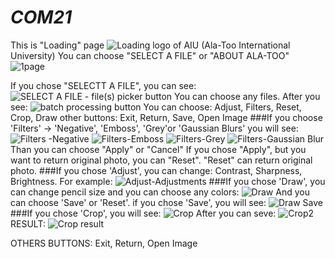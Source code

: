 # _COM21_
This is "Loading" page
![Loading](https://user-images.githubusercontent.com/90143818/170867316-e3a8e881-2b47-4589-a055-2359baba0894.png)
logo of AIU (Ala-Too International University)
You can choose "SELECT A FILE" or "ABOUT ALA-TOO"
![1page](https://user-images.githubusercontent.com/90143818/170867492-2f8e1806-a15b-4efb-b945-5d3e34d0fbd4.png)

If you chose "SELECTT A FILE", you can see:
![SELECT A FILE - file(s) picker button](https://user-images.githubusercontent.com/90143818/170867888-7ab5839e-797c-44ca-a524-74d5ff0d6f78.png)
You can choose any files.
After you see:
![batch processing button](https://user-images.githubusercontent.com/90143818/170868487-69263e35-4cb9-4361-a61a-e2999391a437.png)
You can choose: Adjust, Filters, Reset, Crop, Draw
other buttons: Exit, Return, Save, Open Image
###If you choose 'Filters' -> 'Negative', 'Emboss', 'Grey'or 'Gaussian Blurs'
you will see:
![Filters -Negative](https://user-images.githubusercontent.com/90143818/170868797-0a6677a5-ba30-4ea9-9196-da31dc818d41.png)
![Filters-Emboss](https://user-images.githubusercontent.com/90143818/170868946-91bf550a-0245-49d9-86f0-09023af53012.png)
![Filters-Grey](https://user-images.githubusercontent.com/90143818/170869035-dc418bab-f8d5-4b9b-a453-5e78c1273a0f.png)
![Filters-Gaussian Blur](https://user-images.githubusercontent.com/90143818/170869111-257bb1d7-9c94-420b-bbf9-d64cd6b9ca99.png)
Than you can choose "Apply" or "Cancel"
If you chose "Apply", but you want to return original photo, you can "Reset". "Reset" can return original photo. 
###If you chose 'Adjust', you can change: Contrast, Sharpness, Brightness.
For example:
![Adjust-Adjustments](https://user-images.githubusercontent.com/90143818/170869496-fd1a6bf6-3a9a-4957-88b1-c70517d94bb4.png)
###If you chose 'Draw', you can change pencil size and you can choose any colors:
![Draw](https://user-images.githubusercontent.com/90143818/170869777-7e450bb5-7de9-4596-9377-9aaaf58c85f6.png) And you can choose 'Save' or 'Reset'.
if you chose 'Save', you will see:
![Draw Save](https://user-images.githubusercontent.com/90143818/170870477-ebc9f3a8-0e51-4f64-8836-59459f37ae3c.png)
###If you chose 'Crop', you will see:
![Crop](https://user-images.githubusercontent.com/90143818/170870244-6cc6c4cb-1ccf-493c-b581-f5e6d58764a8.png)
After you can seve:
![Crop2](https://user-images.githubusercontent.com/90143818/170870316-cc7ccceb-7e73-4b39-b3fe-8a7ae9c879c7.png)
RESULT:
![Crop result](https://user-images.githubusercontent.com/90143818/170870376-d97d2a19-ef8a-4703-b475-c5074e5b179c.png)

OTHERS BUTTONS: Exit, Return, Open Image




